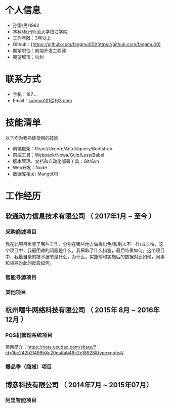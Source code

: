 
# 个人信息

 - 孙国/男/1992 
 - 本科/杭州师范大学钱江学院
 - 工作年限：3年以上
 - Github：[https://github.com/fangmu00](https://github.com/fangmu00)
 - 期望职位：前端开发工程师
 - 期望城市：杭州


# 联系方式

- 手机：187.... 
- Email：sunguo121@163.com 

# 技能清单

以下均为我熟练使用的技能

- 前端框架：React/Uxcore/Antd/Jquery/Bootstrap
- 前端工具：Webpack/Nowa/Gulp/Less/Babel
- 版本管理、文档和自动化部署工具：Git/Svn
- Web开发：Node
- 数据库相关:  MangoDB

# 工作经历

## 软通动力信息技术有限公司 （ 2017年1月 ~ 至今 ）

### 采购商城项目 

我在此项目负责了哪些工作，分别在哪些地方做得出色/和别人不一样/成长快，这个项目中，我最困难的问题是什么，我采取了什么措施，最后结果如何。这个项目中，我最自豪的技术细节是什么，为什么，实施前和实施后的数据对比如何，同事和领导对此的反应如何。


### 智能寻源项目 


### 其他项目

  
## 杭州嘿牛网络科技有限公司 （ 2015年 8月 ~ 2016年12月 ）

### POS机管理系统项目

项目简介：https://note.youdao.com/share/?id=1bc242b2f499b8c20ea8ab49c2e18928&type=note#/


### 爆品季（商城）项目

## 博彦科技有限公司 （ 2014年7月 ~ 2015年07月）

### 阿里智能项目

    
    